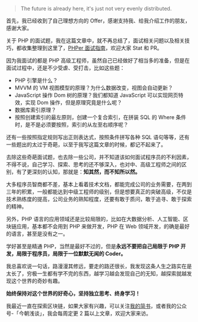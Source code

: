 > The future is already here, it's just not very evenly distributed.

首先，我已经收到了自己理想方向的 Offer，感谢支持我、给我介绍工作的朋友，感谢大家。

关于 PHP 的面试题，我在这篇文章中，就不再总结了，面试相关问题以及相关技巧，都收集整理到这里了，[PHPer 面试指南](https://github.com/todayqq/PHPerInterviewGuide)，欢迎大家 Stat 和 PR。

因为我面试的都是 PHP 高级工程师，虽然自己已经做好了相当多的准备，但是在面试过程中，还是不少受虐、受打击，比如这些题：

- PHP 引擎是什么？
- MVVM 的 VM 视图模型的原理？为什么数据改变，视图会自动更新？
- JavaScript 操作 Dom 树的原理？我们都知道 JavaScript 可以实现网页特效，实现 Dom 操作，但是原理究竟是什么呢？
- 数据库索引原理？
- 按照创建索引的最左原则，创建一个复合索引，在拼装 SQL 的 Where 条件 时，是不是必须要按照，索引的从左至右顺序呢？

还有一些按照指定规则写出正则表达式，按照条件拼写各种 SQL 语句等等，还有一些题出的太过于奇葩，以至于我写这篇文章的时候，都记不起来了。

去除这些奇葩面试题，也去除一些公司，并不知道该如何面试程序员的不利因素，不得不说，自己学习、探索、思考的还不够深入，也对中、高级工程师之间的区别，有了更深刻的认知，那就是：**知其然，而不知所以然。**

大多程序员智商都不差，基本上看着技术文档，都能完成公司的业务需要，在两到三年的积累，一般都能达到中级工程师的级别，但是想要真正的突破高级，不仅是技术熟练度的提高，公司业务的熟知程度，还要有敢于质问，敢于追寻、敢于探索的精神。

另外，PHP 语言的应用领域还是比较局限的，比如在大数据分析、人工智能、区块链应用，基本都不会用到 PHP 来做开发，PHP 在 Web 领域开发，的确是最好的语言，甚至是没有之一。

学好甚至是精通 PHP，当然是最好不过的，但是**永远不要把自己局限于 PHP 开发，局限于程序员，局限于一位默默无闻的 Coder。**

我总喜欢说一句话，路漫漫其修远，要走的路还很长，我发现这条人生之路实在是太长了，穷极一生都有学不完的东西，越学习越会发现自己的无知，越探索就越发现这个世界的奇妙有趣。

**始终保持对这个世界的好奇心，坚持独立思考、终身学习！**

我最近一直在探索区块链，如果大家有兴趣，可以关注[我的简书](https://www.jianshu.com/u/bf11017ee65a)，或者我的公众号-「今朝浅谈」，我会每周定更 2 篇以上文章，欢迎大家来访。